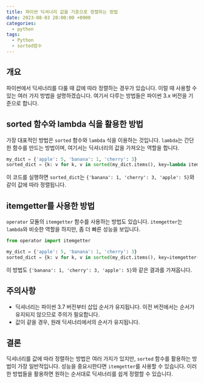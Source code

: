 ```yaml
---
title: 파이썬 딕셔너리 값을 기준으로 정렬하는 방법
date: 2023-08-03 20:00:00 +0900
categories:
  - python
tags:
  - Python
  - sorted함수
---
```


## 개요

파이썬에서 딕셔너리를 다룰 때 값에 따라 정렬하는 경우가 있습니다. 이럴 때 사용할 수 있는 여러 가지 방법을 설명하겠습니다. 여기서 다루는 방법들은 파이썬 3.x 버전을 기준으로 합니다.

## sorted 함수와 lambda 식을 활용한 방법

가장 대표적인 방법은 `sorted` 함수와 `lambda` 식을 이용하는 것입니다. `lambda`는 간단한 함수를 만드는 방법이며, 여기서는 딕셔너리의 값을 가져오는 역할을 합니다.

```python
my_dict = {'apple': 5, 'banana': 1, 'cherry': 3}
sorted_dict = {k: v for k, v in sorted(my_dict.items(), key=lambda item: item[1])}
```

이 코드를 실행하면 `sorted_dict`는 `{'banana': 1, 'cherry': 3, 'apple': 5}`와 같이 값에 따라 정렬됩니다.

## itemgetter를 사용한 방법

`operator` 모듈의 `itemgetter` 함수를 사용하는 방법도 있습니다. `itemgetter`는 `lambda`와 비슷한 역할을 하지만, 좀 더 빠른 성능을 보입니다.

```python
from operator import itemgetter

my_dict = {'apple': 5, 'banana': 1, 'cherry': 3}
sorted_dict = {k: v for k, v in sorted(my_dict.items(), key=itemgetter(1))}
```

이 방법도 `{'banana': 1, 'cherry': 3, 'apple': 5}`와 같은 결과를 가져옵니다.

## 주의사항

- 딕셔너리는 파이썬 3.7 버전부터 삽입 순서가 유지됩니다. 이전 버전에서는 순서가 유지되지 않으므로 주의가 필요합니다.
- 값이 같을 경우, 원래 딕셔너리에서의 순서가 유지됩니다.

## 결론

딕셔너리를 값에 따라 정렬하는 방법은 여러 가지가 있지만, `sorted` 함수를 활용하는 방법이 가장 일반적입니다. 성능을 중요시한다면 `itemgetter`를 사용할 수 있습니다. 이러한 방법들을 활용하면 원하는 순서대로 딕셔너리를 쉽게 정렬할 수 있습니다.